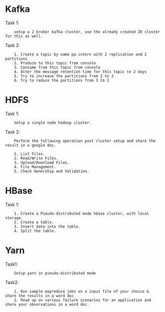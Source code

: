 
# Kafka 

Task 1:

        setup a 2 broker kafka cluster, use the already created ZK cluster for this as well.

Task 2:

        1. Create a topic by name pp-intern with 2 replication and 2 partitions
        2. Produce to this topic from console
        3. Consume from this topic from console
        4. Alter the message retention time for this topic to 2 days
        5. Try to increase the partitions from 2 to 3
        6. Try to reduce the partitions from 3 to 2

# HDFS 

Task 1:

        Setup a single node hadoop cluster.

Task 2:
 
        Perform the following operation post cluster setup and share the result in a google doc.

        1. List Files.
        2. Read/Write Files.
        3. Upload/Download Files.
        4. File Management.
        5. Check Ownership and Validation.

# HBase 

Task 1:

        1. Create a Pseudo-distributed mode hbase cluster, with local storage.
        2. Create a table.  
        3. Insert data into the table. 
        4. Split the table.

# Yarn 
   
Task1:

        Setup yarn in pseudo-distributed mode

Task2:

        1. Run sample mapreduce jobs on a input file of your choice & share the results in a word doc
        2. Read up on various failure scenarios for an application and share your observations in a word doc.
